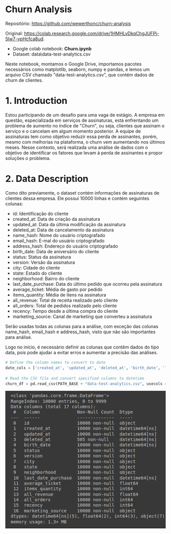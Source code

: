 # Churn Analysis
Repositório: https://github.com/wewerthonc/churn-analysis

Original: https://colab.research.google.com/drive/1HMHLvDkqChgJUFPj-5Iw7-vpHcfca8ud.
- Google colab notebook: **Churn.ipynb**
- Dataset: data\data-test-analytics.csv

Neste notebook, montamos o Google Drive, importamos pacotes necessários como matplotlib, seaborn, numpy e pandas, e lemos um arquivo CSV chamado "data-test-analytics.csv", que contém dados de churn de clientes.

# 1. Introduction

Estou participando de um desafio para uma vaga de estágio. A empresa em questão, especializada em serviços de assinaturas, está enfrentando um problema de aumento no índice de "Churn", ou seja, clientes que assinam o serviço e o cancelam em algum momento posterior. A equipe de assinaturas tem como objetivo reduzir essa perda de assinantes, porém, mesmo com melhorias na plataforma, o churn vem aumentando nos últimos meses. Nesse contexto, será realizada uma análise de dados com o objetivo de identificar os fatores que levam à perda de assinantes e propor soluções o problema.

# 2. Data Description
Como dito previamente, o dataset contém informações de assinaturas de clientes dessa empresa. Ele possui 10000 linhas e contém seguintes colunas:
- id: Identificação do cliente
- created_at: Data de criação da assinatura
- updated_at: Data da última modificação da assinatura
- deleted_at: Data de cancelamento da assinatura
- name_hash: Nome do usuário criptografado
- email_hash: E-mal do usuário criptografado
- address_hash: Endereço do usuário criptografado
- birth_date: Data de aniversário do cliente
- status: Status da assinatura
- version: Versão da assinatura
- city: Cidade do cliente
- state: Estado do cliente
- neighborhood: Bairro do cliente
- last_date_purchase: Data do último pedido que ocorreu pela assinatura
- average_ticket: Média de gasto por pedido
- items_quantity: Média de itens na assinatura
- all_revenue: Total de receita realizado pelo cliente
- all_orders: Total de pedidos realizado pelo cliente
- recency: Tempo desde a última compra do cliente
- marketing_source: Canal de marketing que converteu a assinatura

Serão usadas todas as colunas para a análise, com exceção das colunas name_hash, email_hash e address_hash, visto que não são importantes para análise.

Logo no início, é necessário definir as colunas que contêm dados do tipo data, pois pode ajudar a evitar erros e aumentar a precisão das análises.
```python
# Define the column names to convert to date
date_cols = ['created_at', 'updated_at', 'deleted_at', 'birth_date', 'last_date_purchase']

# Read the CSV file and convert specified columns to datetime
churn_df = pd.read_csv(PATH_BASE + "data-test-analytics.csv", usecols = cols, parse_dates = date_cols)
```

<p align="center">
  <img src=images/churn_df_info.png" />
</p>
